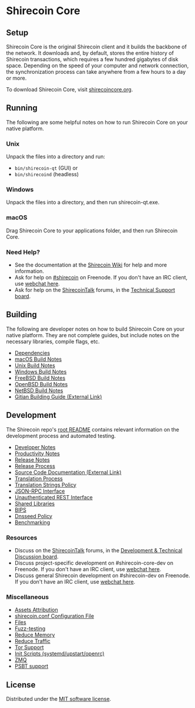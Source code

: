 Shirecoin Core
=============

Setup
---------------------
Shirecoin Core is the original Shirecoin client and it builds the backbone of the network. It downloads and, by default, stores the entire history of Shirecoin transactions, which requires a few hundred gigabytes of disk space. Depending on the speed of your computer and network connection, the synchronization process can take anywhere from a few hours to a day or more.

To download Shirecoin Core, visit [shirecoincore.org](https://shirecoin.org/en/download/).

Running
---------------------
The following are some helpful notes on how to run Shirecoin Core on your native platform.

### Unix

Unpack the files into a directory and run:

- `bin/shirecoin-qt` (GUI) or
- `bin/shirecoind` (headless)

### Windows

Unpack the files into a directory, and then run shirecoin-qt.exe.

### macOS

Drag Shirecoin Core to your applications folder, and then run Shirecoin Core.

### Need Help?

* See the documentation at the [Shirecoin Wiki](https://en.shirecoin.it/wiki/Main_Page)
for help and more information.
* Ask for help on [#shirecoin](https://webchat.freenode.net/#shirecoin) on Freenode. If you don't have an IRC client, use [webchat here](https://webchat.freenode.net/#shirecoin).
* Ask for help on the [ShirecoinTalk](https://shirecointalk.org/) forums, in the [Technical Support board](https://shirecointalk.org/index.php?board=4.0).

Building
---------------------
The following are developer notes on how to build Shirecoin Core on your native platform. They are not complete guides, but include notes on the necessary libraries, compile flags, etc.

- [Dependencies](dependencies.md)
- [macOS Build Notes](build-osx.md)
- [Unix Build Notes](build-unix.md)
- [Windows Build Notes](build-windows.md)
- [FreeBSD Build Notes](build-freebsd.md)
- [OpenBSD Build Notes](build-openbsd.md)
- [NetBSD Build Notes](build-netbsd.md)
- [Gitian Building Guide (External Link)](https://github.com/shirecoin-core/docs/blob/master/gitian-building.md)

Development
---------------------
The Shirecoin repo's [root README](/README.md) contains relevant information on the development process and automated testing.

- [Developer Notes](developer-notes.md)
- [Productivity Notes](productivity.md)
- [Release Notes](release-notes.md)
- [Release Process](release-process.md)
- [Source Code Documentation (External Link)](https://doxygen.shirecoincore.org/)
- [Translation Process](translation_process.md)
- [Translation Strings Policy](translation_strings_policy.md)
- [JSON-RPC Interface](JSON-RPC-interface.md)
- [Unauthenticated REST Interface](REST-interface.md)
- [Shared Libraries](shared-libraries.md)
- [BIPS](bips.md)
- [Dnsseed Policy](dnsseed-policy.md)
- [Benchmarking](benchmarking.md)

### Resources
* Discuss on the [ShirecoinTalk](https://shirecointalk.org/) forums, in the [Development & Technical Discussion board](https://shirecointalk.org/index.php?board=6.0).
* Discuss project-specific development on #shirecoin-core-dev on Freenode. If you don't have an IRC client, use [webchat here](https://webchat.freenode.net/#shirecoin-core-dev).
* Discuss general Shirecoin development on #shirecoin-dev on Freenode. If you don't have an IRC client, use [webchat here](https://webchat.freenode.net/#shirecoin-dev).

### Miscellaneous
- [Assets Attribution](assets-attribution.md)
- [shirecoin.conf Configuration File](shirecoin-conf.md)
- [Files](files.md)
- [Fuzz-testing](fuzzing.md)
- [Reduce Memory](reduce-memory.md)
- [Reduce Traffic](reduce-traffic.md)
- [Tor Support](tor.md)
- [Init Scripts (systemd/upstart/openrc)](init.md)
- [ZMQ](zmq.md)
- [PSBT support](psbt.md)

License
---------------------
Distributed under the [MIT software license](/COPYING).

